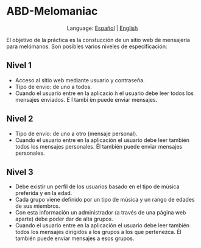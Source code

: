 # ABD-Melomaniac

<p align="center">
  <span>Language:</span> 
  <a href="https://github.com/martapastor/ABD-Melomaniac">Español</a> |
  <a href="https://github.com/martapastor/ABD-Melomaniac/blob/master/english.md">English</a> 
</p>

El objetivo de la práctica es la constucción de un sitio web de mensajería para melómanos. Son posibles varios niveles de especificación:

## Nivel 1
* Acceso al sitio web mediante usuario y contraseña.
* Tipo de envío: de uno a todos.
* Cuando el usuario entre en la aplicacio ́n el usuario debe leer todos los mensajes enviados. E ́l tambi ́en puede enviar mensajes.

## Nivel 2
* Tipo de envío: de uno a otro (mensaje personal).
* Cuando el usuario entre en la aplicación el usuario debe leer también todos los mensajes personales. Él también puede enviar mensajes personales.

## Nivel 3
* Debe existir un perfil de los usuarios basado en el tipo de música preferida y en la edad.
* Cada grupo viene definido por un tipo de música y un rango de edades de sus miembros.
* Con esta información un administrador (a través de una página web aparte) debe poder dar de alta grupos.
* Cuando el usuario entre en la aplicación el usuario debe leer también todos los mensajes dirigidos a los grupos a los que pertenezca. Él también puede enviar mensajes a esos grupos.
